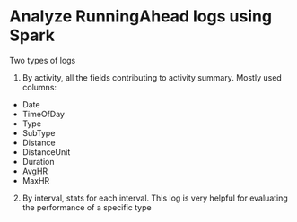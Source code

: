# Analyze RunningAhead logs using Spark

Two types of logs
1. By activity, all the fields contributing to activity summary.
Mostly used columns:
- Date
- TimeOfDay
- Type
- SubType
- Distance
- DistanceUnit
- Duration
- AvgHR
- MaxHR
2. By interval, stats for each interval. This log is very helpful for evaluating the performance of a specific type
